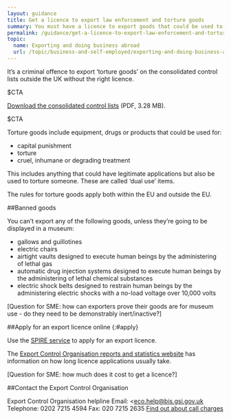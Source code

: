 ```yaml
---
layout: guidance
title: Get a licence to export law enforcement and torture goods
summary: You must have a licence to export goods that could be used to cause cruel, inhumane or degrading treatment to people.
permalink: /guidance/get-a-licence-to-export-law-enforcement-and-torture-goods.html
topic:
  name: Exporting and doing business abroad
  url: /topic/business-and-self-employed/exporting-and-doing-business-abroad.html
---
```


It’s a criminal offence to export ‘torture goods’ on the consolidated control lists outside the UK without the right licence.

$CTA

[Download the consolidated control lists](www.gov.uk/government/uploads/system/uploads/attachment_data/file/488993/controllist20151225.pdf) (PDF, 3.28 MB).

$CTA

Torture goods include equipment, drugs or products that could be used for:

- capital punishment
- torture 
- cruel, inhumane or degrading treatment

This includes anything that could have legitimate applications but also be used to torture someone. These are called ‘dual use’ items.

The rules for torture goods apply both within the EU and outside the EU.

##Banned goods

You can’t export any of the following goods, unless they’re going to be displayed in a museum:

- gallows and guillotines
- electric chairs
- airtight vaults designed to execute human beings by the administering of lethal gas
- automatic drug injection systems designed to execute human beings by the administering of lethal chemical substances
- electric shock belts designed to restrain human beings by the administering electric shocks with a no-load voltage over 10,000 volts

[Question for SME: how can exporters prove their goods are for museum use - do they need to be demonstrably inert/inactive?]

##Apply for an export licence online
{:#apply}

Use the [SPIRE service](https://www.spire.bis.gov.uk/spire/fox/espire/LOGIN/login) to apply for an export licence.

The [Export Control Organisation reports and statistics website](https://www.exportcontroldb.bis.gov.uk) has information on how long licence applications usually take.

[Question for SME: how much does it cost to get a licence?]


##Contact the Export Control Organisation

Export Control Organisation helpline
Email: <eco.help@bis.gsi.gov.uk
Telephone: 0202 7215 4594
Fax: 020 7215 2635
[Find out about call charges](/call-charges)


